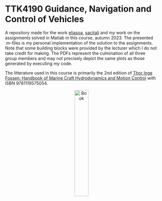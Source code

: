 # TTK4190 Guidance, Navigation and Control of Vehicles
A repository made for the work [eliasoa](https://github.com/eliasoa), [sacitali](https://github.com/sacitali) and my work on the assignments solved in Matlab in this course, autumn 2023. The presented .m-files is my personal implementation of the solution to the assignments. Note that some building blocks were provided by the lecturer which I do not take credit for making. The PDFs represent the culmination of all three group members and may not precisely depict the same plots as those generated by executing my code.

The litterature used in this course is primarily the 2nd edition of [Thor Inge Fossen: Handbook of Marine Craft Hydrodynamics and Motion Control](https://www.wiley.com/en-in/Handbook+of+Marine+Craft+Hydrodynamics+and+Motion+Control,+2nd+Edition-p-9781119575054) with ISBN 9781119575054.

<p align="center">
<img src="https://media.wiley.com/product_data/coverImage300/52/11195750/1119575052.jpg" alt="Book" width="30%" height="30%" />
</p>
